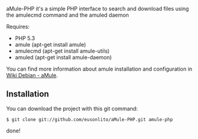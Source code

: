 aMule-PHP it's a simple PHP interface to search and download files using the amulecmd command and the amuled daemon

Requires:

* PHP 5.3
* amule (apt-get install amule)
* amulecmd (apt-get install amule-utils)
* amuled (apt-get install amule-daemon)

You can find more information about amule installation and configuration in <a href="http://wiki.debian.org/aMule">Wiki Debian - aMule</a>.

Installation
--------
You can download the project with this git command:

    $ git clone git://github.com/eusonlito/aMule-PHP.git amule-php

done!
